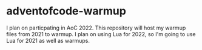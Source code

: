 # adventofcode-warmup
I plan on particpating in AoC 2022. This repository will host my warmup files from 2021 to warmup. I plan on using Lua for 2022, so I'm going to use Lua for 2021 as well as warmups.

